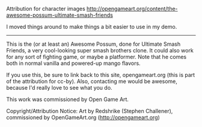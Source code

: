 Attribution for character images http://opengameart.org/content/the-awesome-possum-ultimate-smash-friends

I moved things around to make things a bit easier to use in my demo.

----------------------------

This is the (or at least an) Awesome Possum, done for Ultimate Smash Friends, a very cool-looking super smash brothers clone.  It could also work for any sort of fighting game, or maybe a platformer.  Note that he comes both in normal vanilla and powered-up mango flavors.

If you use this, be sure to link back to this site, opengameart.org (this is part of the attribution for cc-by).  Also, contacting me would be awesome, because I'd really love to see what you do.


This work was commissioned by Open Game Art.

Copyright/Attribution Notice:
Art by Redshrike (Stephen Challener), commissioned by OpenGameArt.org (http://opengameart.org)
